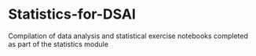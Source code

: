 # Statistics-for-DSAI
Compilation of data analysis and statistical exercise notebooks completed as part of the statistics module
